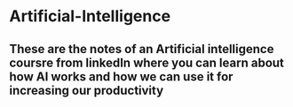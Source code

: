 # Artificial-Intelligence

## These are the notes of an Artificial intelligence coursre from linkedIn where you can learn about how AI works and how we can use it for increasing our productivity
